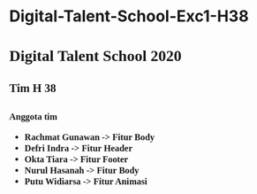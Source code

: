 # Digital-Talent-School-Exc1-H38
<p>
<h1 style="font-family:verdana;">Digital Talent School 2020<h2>
<h2 style="font-family: Comic Sans MS;">Tim H 38<h2>

<h3 style="font-family: fantasy;">
Anggota tim
<p></p>
<ul type="1">
<li>Rachmat Gunawan -> Fitur Body </li>
<li>Defri Indra -> Fitur Header</li>
<li>Okta Tiara -> Fitur Footer</li>
<li>Nurul Hasanah -> Fitur Body</li>
<li>Putu Widiarsa -> Fitur Animasi</li>

